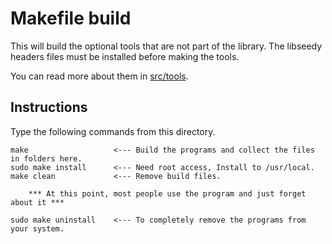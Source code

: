 # Makefile build

This will build the optional tools that are not part of the library.
The libseedy headers files must be installed before making the tools.

You can read more about them in [src/tools](../../src/tools/).

## Instructions

Type the following commands from this directory.

	make                   <--- Build the programs and collect the files in folders here.
	sudo make install      <--- Need root access, Install to /usr/local.
	make clean             <--- Remove build files.

		*** At this point, most people use the program and just forget about it ***

	sudo make uninstall    <--- To completely remove the programs from your system.
